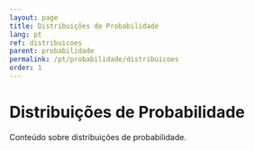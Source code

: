 ```yaml
---
layout: page
title: Distribuições de Probabilidade
lang: pt
ref: distribuicoes
parent: probabilidade
permalink: /pt/probabilidade/distribuicoes
order: 1
---
```


# Distribuições de Probabilidade

Conteúdo sobre distribuições de probabilidade.
